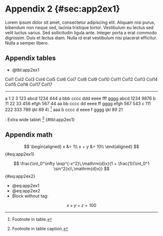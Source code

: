 # Appendix 2 {#sec:app2ex1}

Lorem ipsum dolor sit amet, consectetur adipiscing elit. Aliquam nisi purus,
bibendum non neque sed, lacinia tristique tortor. Vestibulum eu lectus sed velit
luctus varius. Sed sollicitudin ligula ante. Integer porta a erat commodo
dignissim. Duis et lectus diam. Nulla id erat vestibulum nisi placerat
efficitur. Nulla a semper libero.

## Appendix tables

* @tbl:app2ex1

Col1       Col2     Col3     Col4     Col5     Col6     Col7      Col8     Col9     Col10     Col11     Col12     Col13     Col14     Col15     Col16     Col17   Col17
------   ------   ------   ------   ------   ------   ------   -------   ------   -------   -------   -------   -------   -------   -------   -------   -------   -------
a             1        2        3      123     abcd     1234       444        a       bbb      cccc       ddd      eeee       fff      gggg      abcd      1234   9876
b            11       22       33      456     efgh      567        44       aa        bb      cccc        dd      eeee        ff      gggg      efgh       567   543
c           111      222      333      789     ijkl       89   4\ [^t]      aaa         b      cccc         d      eeee         f      gggg      ijkl        89   21

: Extra wide table\ [^u] {#tbl:app2ex1}

[^t]: Footnote in table.
[^u]: Footnote in table caption.

## Appendix math

$$
\begin{aligned}
    x &= 1\\
    x + y &= 10\\
\end{aligned}
$$ {#eq:app2ex1}

$$
\frac{\int_0^\infty \exp^{-x^2}\,\mathrm{d}x}{1 + \frac{1}{\int_0^1 \sin^2(x)\,\mathrm{d}x}}
$$ {#eq:app2ex2}

* @eq:app2ex1
* @eq:app2ex2
* Block without tag:

$$
x + y + z = 100
$$
